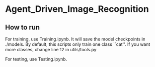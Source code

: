 # Agent_Driven_Image_Recognition


## How to run 

For training, use Training.ipynb.   It will save the model checkpoints in ./models.   By default, this scripts only train one class ``cat''. If you want more classes, change line 12 in  utils/tools.py

For testing, use Testing.ipynb.    

